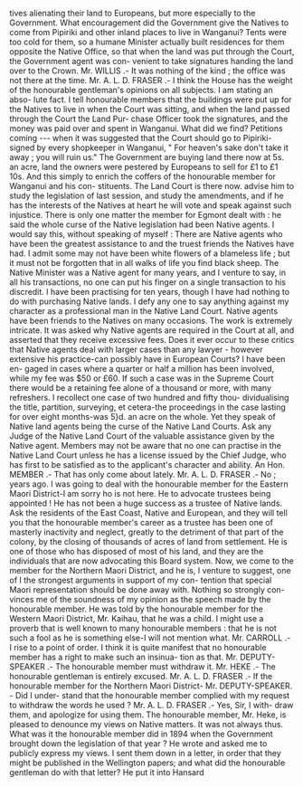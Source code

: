 tives alienating their land to Europeans, but more especially to the Government. What encouragement did the Government give the Natives to come from Pipiriki and other inland places to live in Wanganui? Tents were too cold for them, so a humane Minister actually built residences for them opposite the Native Office, so that when the land was put through the Court, the Government agent was con- venient to take signatures handing the land over to the Crown. Mr. WILLIS .- It was nothing of the kind ; the office was not there at the time. Mr. A. L. D. FRASER .- I think the House has the weight of the honourable gentleman's opinions on all subjects. I am stating an abso- lute fact. I tell honourable members that the buildings were put up for the Natives to live in when the Court was sitting, and when the land passed through the Court the Land Pur- chase Officer took the signatures, and the money was paid over and spent in Wanganui. What did we find? Petitions coming --- when it was suggested that the Court should go to Pipiriki- signed by every shopkeeper in Wanganui, " For heaven's sake don't take it away ; you will ruin us." The Government are buying land there now at 5s. an acre, land the owners were pestered by Europeans to sell for £1 to £1 10s. And this simply to enrich the coffers of the honourable member for Wanganui and his con- stituents. The Land Court is there now. advise him to study the legislation of last session, and study the amendments, and if he has the interests of the Natives at heart he will vote and speak against such injustice. There is only one matter the member for Egmont dealt with : he said the whole curse of the Native legislation had been Native agents. I would say this, without speaking of myself : There are Native agents who have been the greatest assistance to and the truest friends the Natives have had. I admit some may not have been white flowers of a blameless life ; but it must not be forgotten that in all walks of life you find black sheep. The Native Minister was a Native agent for many years, and I venture to say, in all his transactions, no one can put his finger on a single transaction to his discredit. I have been practising for ten years, though I have had nothing to do with purchasing Native lands. I defy any one to say anything against my character as a professional man in the Native Land Court. Native agents have been friends to the Natives on many occasions. The work is extremely intricate. It was asked why Native agents are required in the Court at all, and asserted that they receive excessive fees. Does it ever occur to these critics that Native agents deal with larger cases than any lawyer - however extensive his practice-can possibly have in European Courts? I have been en- gaged in cases where a quarter or half a million has been involved, while my fee was $50 or £60. If such a case was in the Supreme Court there would be a retaining fee alone of a thousand or more, with many refreshers. I recollect one case of two hundred and fifty thou- dividualising the title, partition, surveying, et cetera-the proceedings in the case lasting for over eight months-was 5}d. an acre on the whole. Yet they speak of Native land agents being the curse of the Native Land Courts. Ask any Judge of the Native Land Court of the valuable assistance given by the Native agent. Members may not be aware that no one can practise in the Native Land Court unless he has a license issued by the Chief Judge, who has first to be satisfied as to the applicant's character and ability. An Hon. MEMBER .- That has only come about lately. Mr. A. L. D. FRASER .- No ; years ago. I was going to deal with the honourable member for the Eastern Maori District-I am sorry ho is not here. He to advocate trustees being appointed ! He has not been a huge success as a trustee of Native lands. Ask the residents of the East Coast, Native and European, and they will tell you that the honourable member's career as a trustee has been one of masterly inactivity and neglect, greatly to the detriment of that part of the colony, by the closing of thousands of acres of land from settlement. He is one of those who has disposed of most of his land, and they are the individuals that are now advocating this Board system. Now, we come to the member for the Northern Maori District, and he is, I venture to suggest, one of I the strongest arguments in support of my con- tention that special Maori representation should be done away with. Nothing so strongly con- vinces me of the soundness of my opinion as the speech made by the honourable member. He was told by the honourable member for the Western Maori District, Mr. Kaihau, that he was a child. I might use a proverb that is well known to many honourable members : that he is not such a fool as he is something else-I will not mention what. Mr. CARROLL .- I rise to a point of order. I think it is quite manifest that no honourable member has a right to make such an insinua- tion as that. Mr. DEPUTY-SPEAKER .- The honourable member must withdraw it. Mr. HEKE .- The honourable gentleman is entirely excused. Mr. A. L. D. FRASER .- If the honourable member for the Northern Maori District- Mr. DEPUTY-SPEAKER. - Did I under- stand that the honourable member complied with my request to withdraw the words he used ? Mr. A. L. D. FRASER .- Yes, Sir, I with- draw them, and apologize for using them. The honourable member, Mr. Heke, is pleased to denounce my views on Native matters. It was not always thus. What was it the honourable member did in 1894 when the Government brought down the legislation of that year ? He wrote and asked me to publicly express my views. I sent them down in a letter, in order that they might be published in the Wellington papers; and what did the honourable gentleman do with that letter? He put it into Hansard 